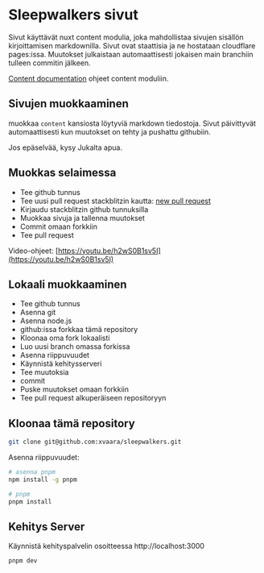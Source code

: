 # Sleepwalkers sivut

Sivut käyttävät nuxt content modulia, joka mahdollistaa sivujen sisällön kirjoittamisen markdownilla. Sivut ovat staattisia ja ne hostataan cloudflare pages:issa. Muutokset julkaistaan automaattisesti jokaisen main branchiin tulleen commitin jälkeen.

[Content documentation](https://content.nuxt.com/) ohjeet content moduliin.

## Sivujen muokkaaminen

muokkaa `content` kansiosta löytyviä markdown tiedostoja. Sivut päivittyvät automaattisesti kun muutokset on tehty ja pushattu githubiin.

Jos epäselvää, kysy Jukalta apua.

## Muokkas selaimessa

- Tee github tunnus
- Tee uusi pull request stackblitzin kautta: [new pull request](https://pr.new/xvaara/sleepwalkers)
- Kirjaudu stackblitzin github tunnuksilla
- Muokkaa sivuja ja tallenna muutokset
- Commit omaan forkkiin
- Tee pull request

Video-ohjeet: [https://youtu.be/h2wS0B1sv5I](https://youtu.be/h2wS0B1sv5I)

## Lokaali muokkaaminen

- Tee github tunnus
- Asenna git
- Asenna node.js
- github:issa forkkaa tämä repository
- Kloonaa oma fork lokaalisti
- Luo uusi branch omassa forkissa
- Asenna riippuvuudet
- Käynnistä kehitysserveri
- Tee muutoksia
- commit
- Puske muutokset omaan forkkiin
- Tee pull request alkuperäiseen repositoryyn

## Kloonaa tämä repository

```bash
git clone git@github.com:xvaara/sleepwalkers.git
```

Asenna riippuvuudet:

```bash
# asenna pnpm
npm install -g pnpm

# pnpm
pnpm install
```

## Kehitys Server

Käynnistä kehityspalvelin osoitteessa http://localhost:3000

```bash
pnpm dev
```
